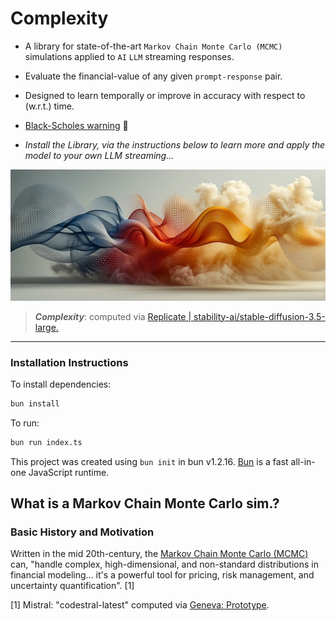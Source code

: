 # Complexity

- A library for state-of-the-art `Markov Chain Monte Carlo (MCMC)` simulations applied to `AI` `LLM` streaming responses.

- Evaluate the financial-value of any given `prompt-response` pair.
- Designed to learn temporally or improve in accuracy with respect to (w.r.t.) time.
- [Black-Scholes warning](https://en.wikipedia.org/wiki/Black%E2%80%93Scholes_model) 🦆

- *Install the Library, via the instructions below to learn more and apply the model to your own LLM streaming...*

![alt text](/assets/Stable%20Diffusion%20Prediction.webp "Complexity, computed via Replicate | stability-ai/stable-diffusion-3.5-large ")
> ___Complexity___: computed via [Replicate | stability-ai/stable-diffusion-3.5-large.](https://replicate.com/stability-ai/stable-diffusion-3.5-large)

---

### Installation Instructions

To install dependencies:

```bash
bun install
```

To run:

```bash
bun run index.ts
```

This project was created using `bun init` in bun v1.2.16. [Bun](https://bun.sh) is a fast all-in-one JavaScript runtime.


## What is a Markov Chain Monte Carlo sim.?

### Basic History and Motivation

Written in the mid 20th-century, the [Markov Chain Monte Carlo (MCMC)](https://en.wikipedia.org/wiki/Markov_chain_Monte_Carlo) can, "handle complex, high-dimensional, and non-standard distributions in financial modeling... it's a powerful tool for pricing, risk management, and uncertainty quantification". [1]

[1] Mistral: "codestral-latest" computed via [Geneva: Prototype](https://geneva.winterdelta.com).